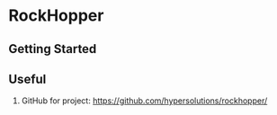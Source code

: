 # RockHopper

## Getting Started


## Useful

1. GitHub for project: https://github.com/hypersolutions/rockhopper/